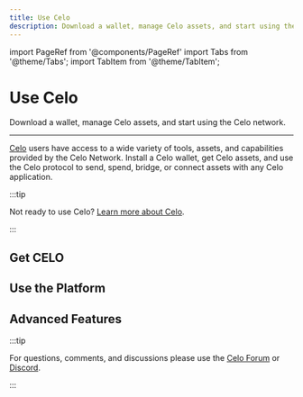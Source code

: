 ```yaml
---
title: Use Celo
description: Download a wallet, manage Celo assets, and start using the Celo network.
---
```


import PageRef from '@components/PageRef'
import Tabs from '@theme/Tabs';
import TabItem from '@theme/TabItem';

# Use Celo

Download a wallet, manage Celo assets, and start using the Celo network.

---

[Celo](https://celo.org/) users have access to a wide variety of tools, assets, and capabilities provided by the Celo Network. Install a Celo wallet, get Celo assets, and use the Celo protocol to send, spend, bridge, or connect assets with any Celo application.

:::tip

Not ready to use Celo? [Learn more about Celo](../../docs/welcome.md).

:::

## Get CELO

<PageRef url="/getting-started/wallets" pageName="Download a Wallet" />
<PageRef url="/celo-holder-guide/owners" pageName="Get CELO" />

## Use the Platform

<PageRef url="/celo-codebase/protocol" pageName="Celo Protocol" />
<PageRef url="/getting-started/choosing-a-network" pageName="Networks" />
<PageRef url="/command-line-interface/introduction" pageName="Command Line" />

## Advanced Features

<PageRef url="/celo-codebase/protocol/bridging/bridging-to-celo" pageName="Bridging" />
<PageRef url="/celo-codebase/protocol/oracles/oracles-on-celo" pageName="Oracles" />

:::tip

For questions, comments, and discussions please use the [Celo Forum](https://forum.celo.org/) or [Discord](https://chat.celo.org/).

:::
